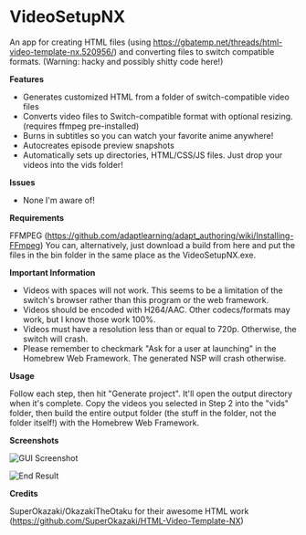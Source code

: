 # VideoSetupNX

An app for creating HTML files (using https://gbatemp.net/threads/html-video-template-nx.520956/) and converting files to switch compatible formats. (Warning: hacky and possibly shitty code here!)

__Features__
- Generates customized HTML from a folder of switch-compatible video files
- Converts video files to Switch-compatible format with optional resizing. (requires ffmpeg pre-installed)
- Burns in subtitles so you can watch your favorite anime anywhere!
- Autocreates episode preview snapshots
- Automatically sets up directories, HTML/CSS/JS files. Just drop your videos into the vids folder!

__Issues__
- None I'm aware of!

__Requirements__

FFMPEG (https://github.com/adaptlearning/adapt_authoring/wiki/Installing-FFmpeg)
You can, alternatively, just download a build from here and put the files in the bin folder in the same place as the VideoSetupNX.exe.

__Important Information__
- Videos with spaces will not work. This seems to be a limitation of the switch's browser rather than this program or the web framework.
- Videos should be encoded with H264/AAC. Other codecs/formats may work, but I know those work 100%.
- Videos must have a resolution less than or equal to 720p. Otherwise, the switch will crash.
- Please remember to checkmark "Ask for a user at launching" in the Homebrew Web Framework. The generated NSP will crash otherwise.

__Usage__

Follow each step, then hit "Generate project". It'll open the output directory when it's complete. Copy the videos you selected in Step 2 into the "vids" folder, then build the entire output folder (the stuff in the folder, not the folder itself!) with the Homebrew Web Framework.

__Screenshots__

![GUI Screenshot](http://aida.moe/share/BJeY.png)

![End Result](http://aida.moe/share/I3rd.png)

__Credits__

SuperOkazaki/OkazakiTheOtaku for their awesome HTML work (https://github.com/SuperOkazaki/HTML-Video-Template-NX)

